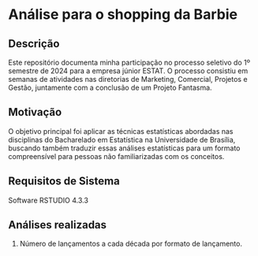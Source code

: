 
# Análise para o shopping da Barbie

## Descrição

Este repositório documenta minha participação no processo seletivo do 1º semestre de 2024 para a empresa júnior ESTAT. O processo consistiu em semanas de atividades nas diretorias de Marketing, Comercial, Projetos e Gestão, juntamente com a conclusão de um Projeto Fantasma. 

## Motivação

O objetivo principal foi aplicar as técnicas estatísticas abordadas nas disciplinas do Bacharelado em Estatística na Universidade de Brasília, buscando também traduzir essas análises estatísticas para um formato compreensível para pessoas não familiarizadas com os conceitos.

## Requisitos de Sistema

Software RSTUDIO 4.3.3

## Análises realizadas

1. Número de lançamentos a cada década por formato de lançamento.
